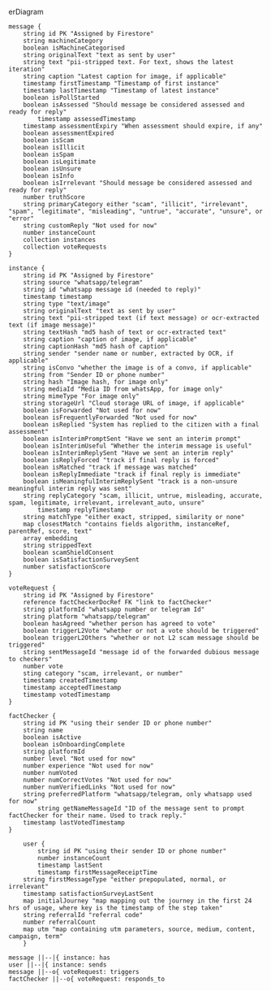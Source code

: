 erDiagram

    message {
        string id PK "Assigned by Firestore"
        string machineCategory
        boolean isMachineCategorised
        string originalText "text as sent by user"
        string text "pii-stripped text. For text, shows the latest iteration"
        string caption "Latest caption for image, if applicable"
        timestamp firstTimestamp "Timestamp of first instance"
        timestamp lastTimestamp "Timestamp of latest instance"
        boolean isPollStarted
        boolean isAssessed "Should message be considered assessed and ready for reply"
    		timestamp assessedTimestamp
        timestamp assessmentExpiry "When assessment should expire, if any"
        boolean assessmentExpired
        boolean isScam
        boolean isIllicit
        boolean isSpam
        boolean isLegitimate
        boolean isUnsure
        boolean isInfo
        boolean isIrrelevant "Should message be considered assessed and ready for reply"
        number truthScore
        string primaryCategory either "scam", "illicit", "irrelevant", "spam", "legitimate", "misleading", "untrue", "accurate", "unsure", or "error"
        string customReply "Not used for now"
        number instanceCount
        collection instances
        collection voteRequests
    }

    instance {
        string id PK "Assigned by Firestore"
        string source "whatsapp/telegram"
        string id "whatsapp message id (needed to reply)"
        timestamp timestamp
        string type "text/image"
        string originalText "text as sent by user"
        string text "pii-stripped text (if text message) or ocr-extracted text (if image message)"
        string textHash "md5 hash of text or ocr-extracted text"
        string caption "caption of image, if applicable"
        string captionHash "md5 hash of caption"
        string sender "sender name or number, extracted by OCR, if applicable"
        string isConvo "whether the image is of a convo, if applicable"
        string from "Sender ID or phone number"
        string hash "Image hash, for image only"
        string mediaId "Media ID from whatsApp, for image only"
        string mimeType "For image only"
        string storageUrl "Cloud storage URL of image, if applicable"
        boolean isForwarded "Not used for now"
        boolean isFrequentlyForwarded "Not used for now"
        boolean isReplied "System has replied to the citizen with a final assessment"
        boolean isInterimPromptSent "Have we sent an interim prompt"
        boolean isInterimUseful "Whether the interim message is useful"
        boolean isInterimReplySent "Have we sent an interim reply"
        boolean isReplyForced "track if final reply is forced"
        boolean isMatched "track if message was matched"
        boolean isReplyImmediate "track if final reply is immediate"
        boolean isMeaningfulInterimReplySent "track is a non-unsure meaningful interim reply was sent"
        string replyCategory "scam, illicit, untrue, misleading, accurate, spam, legitimate, irrelevant, irrelevant_auto, unsure"
    		timestamp replyTimestamp
        string matchType "either exact, stripped, similarity or none"
        map closestMatch "contains fields algorithm, instanceRef, parentRef, score, text"
        array embedding
        string strippedText
        boolean scamShieldConsent
        boolean isSatisfactionSurveySent
        number satisfactionScore
    }

    voteRequest {
        string id PK "Assigned by Firestore"
        reference factCheckerDocRef FK "link to factChecker"
        string platformId "whatsapp number or telegram Id"
        string platform "whatsapp/telegram"
        boolean hasAgreed "whether person has agreed to vote"
        boolean triggerL2Vote "whether or not a vote should be triggered"
        boolean triggerL2Others "whether or not L2 scam message should be triggered"
        string sentMessageId "message id of the forwarded dubious message to checkers"
        number vote
        sting category "scam, irrelevant, or number"
        timestamp createdTimestamp
        timestamp acceptedTimestamp
        timestamp votedTimestamp
    }

    factChecker {
        string id PK "using their sender ID or phone number"
        string name
        boolean isActive
        boolean isOnboardingComplete
        string platformId
        number level "Not used for now"
        number experience "Not used for now"
        number numVoted
        number numCorrectVotes "Not used for now"
        number numVerifiedLinks "Not used for now"
        string preferredPlatform "whatsapp/telegram, only whatsapp used for now"
    		string getNameMessageId "ID of the message sent to prompt factChecker for their name. Used to track reply."
        timestamp lastVotedTimestamp
    }

    	user {
    		string id PK "using their sender ID or phone number"
    		number instanceCount
    		timestamp lastSent
    		timestamp firstMessageReceiptTime
        string firstMessageType "either prepopulated, normal, or irrelevant"
        timestamp satisfactionSurveyLastSent
        map initialJourney "map mapping out the journey in the first 24 hrs of usage, where key is the timestamp of the step taken"
        string referralId "referral code"
        number referralCount
        map utm "map containing utm parameters, source, medium, content, campaign, term"
    	}

    message ||--|{ instance: has
    user ||--|{ instance: sends
    message ||--o{ voteRequest: triggers
    factChecker ||--o{ voteRequest: responds_to

